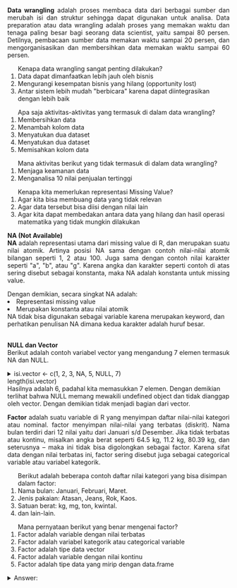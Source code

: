 <p align="justify"><b>Data wrangling</b> adalah proses membaca data dari berbagai sumber dan merubah isi dan struktur sehingga dapat digunakan untuk analisa. Data preparation atau data wrangling adalah proses yang memakan waktu dan tenaga paling besar bagi seorang data scientist, yaitu sampai 80 persen. Detilnya, pembacaan sumber data memakan waktu sampai 20 persen, dan mengorganisasikan dan membersihkan data memakan waktu sampai 60 persen.</p>


<ol>Kenapa data wrangling sangat penting dilakukan?
  <li>Data dapat dimanfaatkan lebih jauh oleh bisnis</li>
  <li>Mengurangi kesempatan bisnis yang hilang (opportunity lost)</li>
  <li>Antar sistem lebih mudah "berbicara" karena dapat diintegrasikan dengan lebih baik</li></ol>
  
<ol>Apa saja aktivitas-aktivitas yang termasuk di dalam data wrangling?
  <li>Membersihkan data</li>
  <li>Menambah kolom data</li>
  <li>Menyatukan dua dataset</li>
  <li>Menyatukan dua dataset</li>
  <li>Memisahkan kolom data</li></ol>
  
  <ol>Mana aktivitas berikut yang tidak termasuk di dalam data wrangling?
<li>Menjaga keamanan data</li>
<li>Menganalisa 10 nilai penjualan tertinggi</li></ol>

<ol>Kenapa kita memerlukan representasi Missing Value? 
  <li>Agar kita bisa membuang data yang tidak relevan</li>
  <li>Agar data tersebut bisa diisi dengan nilai lain</li>
  <li>Agar kita dapat membedakan antara data yang hilang dan hasil operasi matematika yang tidak mungkin dilakukan</li></ol>


<p align="justify"><b>NA (Not Available)</b></br><b>NA</b> adalah representasi utama dari missing value di R, dan merupakan suatu nilai atomik. Artinya posisi NA sama dengan contoh nilai-nilai atomik bilangan seperti 1, 2 atau 100. Juga sama dengan contoh nilai karakter seperti "a", "b",  atau "g". Karena angka dan karakter seperti contoh di atas sering disebut sebagai konstanta, maka NA adalah konstanta untuk missing value. </br></p>
  <ui>Dengan demikian, secara singkat NA adalah:
<li>Representasi missing value</li><li>Merupakan konstanta atau nilai atomik </li>
NA tidak bisa digunakan sebagai variable karena merupakan keyword, dan perhatikan penulisan NA dimana kedua karakter adalah huruf besar.<ui></br></br>

<p align="justify"><b>NULL dan Vector</b></br>Berikut adalah contoh variabel vector yang mengandung 7 elemen termasuk NA dan NULL.
<details>
  <summary>isi.vector <- c(1, 2, 3, NA, 5, NULL, 7)</br>length(isi.vector)</summary>
  <table border="0"><tr><td><i>Output :</i></td><td>> isi.vector <- c(1, 2, 3, NA, 5, NULL, 7)</br>> length(isi.vector)</br>[1] 6</td></tr></table>
</details>
Hasilnya adalah 6, padahal kita memasukkan 7 elemen. Dengan demikian terlihat bahwa NULL memang mewakili undefined object dan tidak dianggap oleh vector. Dengan demikian tidak menjadi bagian dari vector.</p>

<p align="justify"><b>Factor</b> adalah suatu variable di R yang menyimpan daftar nilai-nilai kategori atau nominal. factor menyimpan nilai-nilai yang terbatas (diskrit). Nama bulan terdiri dari 12 nilai yaitu dari Januari s/d Desember. Jika tidak terbatas atau kontinu, misalkan angka berat seperti 64.5 kg, 11.2 kg, 80.39 kg, dan seterusnya – maka ini tidak bisa digolongkan sebagai factor. Karena sifat data dengan nilai terbatas ini, factor sering disebut juga sebagai categorical variable atau variabel kategorik.</p>
<ol>Berikut adalah beberapa contoh daftar nilai kategori yang bisa disimpan dalam factor:
<li>Nama bulan: Januari, Februari, Maret.</li>
<li>Jenis pakaian: Atasan, Jeans, Rok, Kaos.</li>
<li>Satuan berat: kg, mg, ton, kwintal.</li>
<li>dan lain-lain.</li></ol>

<ol>Mana pernyataan berikut yang benar mengenai factor?
<li>Factor adalah variable dengan nilai terbatas</li>
<li>Factor adalah variabel kategorik atau categorical variable</li>
<li>Factor adalah tipe data vector</li>
<li>Factor adalah variable dengan nilai kontinu</li>
<li>Factor adalah tipe data yang mirip dengan data.frame</li></ol>
<details>
  <summary>Answer:</summary>
  <p> 1 dan 2</p>
</details>
